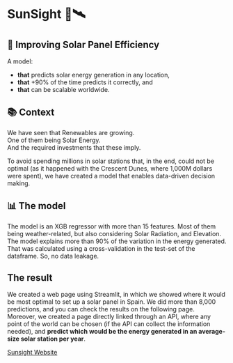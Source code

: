 # SunSight 🔋🛰
## 🌄 Improving Solar Panel Efficiency

A model: 
* __that__ predicts solar energy generation in any location, 
* __that__ +90% of the time predicts it correctly, and
* __that__ can be scalable worldwide.

## 📚 Context
We have seen that Renewables are growing.  
One of them being Solar Energy.  
And the required investments that these imply.  

To avoid spending millions in solar stations that, in the end, could not be optimal (as it happened with the Crescent Dunes, where 1,000M dollars were spent), we have created a model that enables data-driven decision making.

## 📊 The model
The model is an XGB regressor with more than 15 features. Most of them being weather-related, but also considering Solar Radiation, and Elevation.  
The model explains more than 90% of the variation in the energy generated. That was calculated using a cross-validation in the test-set of the dataframe. So, no data leakage. 

## The result
We created a web page using Streamlit, in which we showed where it would be most optimal to set up a solar panel in Spain. We did more than 8,000 predictions, and you can check the results on the following page.  
Moreover, we created a page directly linked through an API, where any point of the world can be chosen (if the API can collect the information needed), and __predict which would be the energy generated in an average-size solar station per year__. 

[Sunsight Website](https://kynnesia-solar-panel-efficiency-apphome-final-front-end-1854c0.streamlit.app/)



